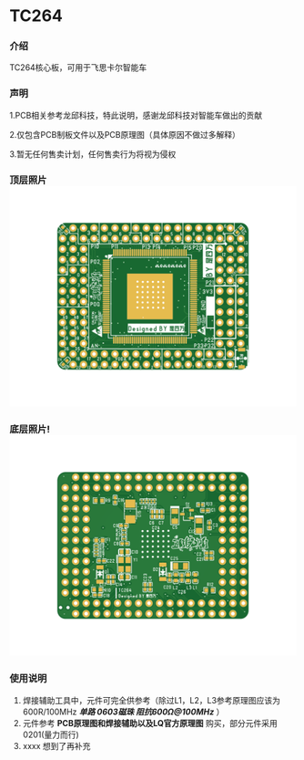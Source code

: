 # TC264

### 介绍 

TC264核心板，可用于飞思卡尔智能车

### 声明
1.PCB相关参考龙邱科技，特此说明，感谢龙邱科技对智能车做出的贡献

2.仅包含PCB制板文件以及PCB原理图（具体原因不做过多解释）

3.暂无任何售卖计划，任何售卖行为将视为侵权

### 顶层照片![输入图片说明](TC264_%E9%A1%B6%E5%B1%82PCB.png)

### 底层照片!![输入图片说明](TC264_%E5%BA%95%E5%B1%82PCB.png)



### 使用说明

1.  焊接辅助工具中，元件可完全供参考（除过L1，L2，L3参考原理图应该为600R/100MHz **_单路 0603磁珠 阻抗600Ω@100MHz_** ）
2.  元件参考  **PCB原理图和焊接辅助以及LQ官方原理图**  购买，部分元件采用0201(量力而行)
3.  xxxx
想到了再补充
